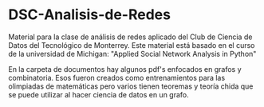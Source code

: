 # DSC-Analisis-de-Redes
Material para la clase de análisis de redes aplicado del Club de Ciencia de Datos del Tecnológico de Monterrey. Este material está basado en el curso de la universidad de Michigan: "Applied Social Network Analysis in Python"


En la carpeta de documentos hay algunos pdf's enfocados en grafos y combinatoria. Esos fueron creados como entrenamientos para las olimpiadas de matemáticas pero varios tienen teoremas y teoría chida que se puede utilizar al hacer ciencia de datos en un grafo. 
